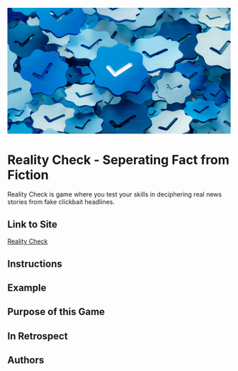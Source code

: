 <img src="check.png"
     alt="Check Image" />

# Reality Check - Seperating Fact from Fiction
Reality Check is game where you test your skills in deciphering real news stories from fake clickbait headlines.

## Link to Site
[Reality Check](https://reality-check-17ece.web.app/)

## Instructions

## Example

## Purpose of this Game

## In Retrospect

## Authors
